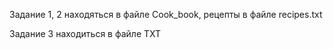 Задание 1, 2 находяться в файле Cook_book, рецепты в файле recipes.txt

Задание 3 находиться в файле TXT
